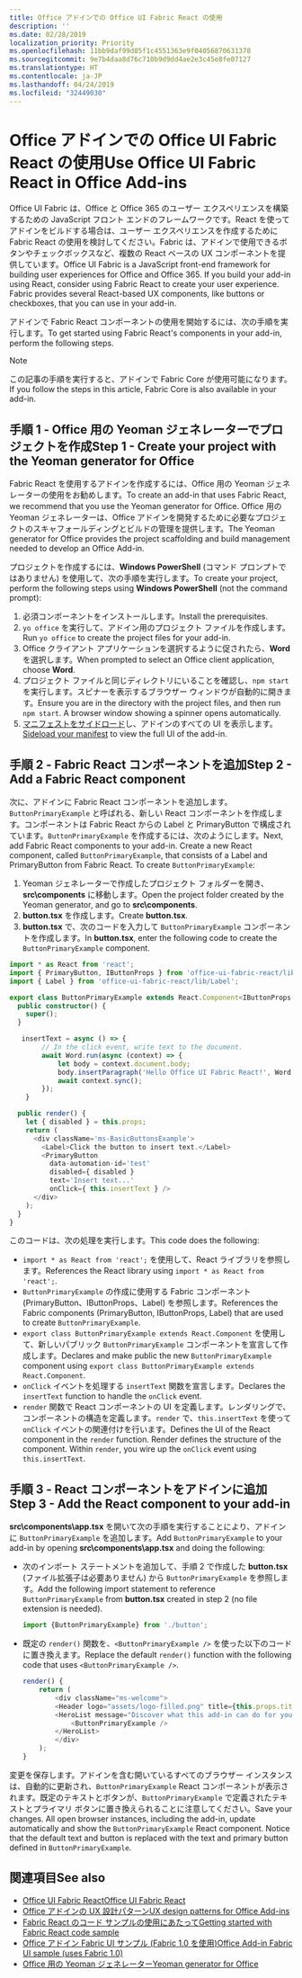 ```yaml
---
title: Office アドインでの Office UI Fabric React の使用
description: ''
ms.date: 02/28/2019
localization_priority: Priority
ms.openlocfilehash: 11bb9daf99d85f1c4551363e9f04056870631378
ms.sourcegitcommit: 9e7b4daa8d76c710b9d9dd4ae2e3c45e8fe07127
ms.translationtype: HT
ms.contentlocale: ja-JP
ms.lasthandoff: 04/24/2019
ms.locfileid: "32449030"
---
```

# <a name="use-office-ui-fabric-react-in-office-add-ins"></a><span data-ttu-id="52bf4-102">Office アドインでの Office UI Fabric React の使用</span><span class="sxs-lookup"><span data-stu-id="52bf4-102">Use Office UI Fabric React in Office Add-ins</span></span>

<span data-ttu-id="52bf4-p101">Office UI Fabric は、Office と Office 365 のユーザー エクスペリエンスを構築するための JavaScript フロント エンドのフレームワークです。React を使ってアドインをビルドする場合は、ユーザー エクスペリエンスを作成するために Fabric React の使用を検討してください。Fabric は、アドインで使用できるボタンやチェックボックスなど、複数の React ベースの UX コンポーネントを提供しています。</span><span class="sxs-lookup"><span data-stu-id="52bf4-p101">Office UI Fabric is a JavaScript front-end framework for building user experiences for Office and Office 365. If you build your add-in using React, consider using Fabric React to create your user experience. Fabric provides several React-based UX components, like buttons or checkboxes, that you can use in your add-in.</span></span>

<span data-ttu-id="52bf4-106">アドインで Fabric React コンポーネントの使用を開始するには、次の手順を実行します。</span><span class="sxs-lookup"><span data-stu-id="52bf4-106">To get started using Fabric React's components in your add-in, perform the following steps.</span></span>

> [!NOTE]
> <span data-ttu-id="52bf4-107">この記事の手順を実行すると、アドインで Fabric Core が使用可能になります。</span><span class="sxs-lookup"><span data-stu-id="52bf4-107">If you follow the steps in this article, Fabric Core is also available in your add-in.</span></span>

## <a name="step-1---create-your-project-with-the-yeoman-generator-for-office"></a><span data-ttu-id="52bf4-108">手順 1 - Office 用の Yeoman ジェネレーターでプロジェクトを作成</span><span class="sxs-lookup"><span data-stu-id="52bf4-108">Step 1 - Create your project with the Yeoman generator for Office</span></span>

<span data-ttu-id="52bf4-109">Fabric React を使用するアドインを作成するには、Office 用の Yeoman ジェネレーターの使用をお勧めします。</span><span class="sxs-lookup"><span data-stu-id="52bf4-109">To create an add-in that uses Fabric React, we recommend that you use the Yeoman generator for Office.</span></span> <span data-ttu-id="52bf4-110">Office 用の Yeoman ジェネレーターは、Office アドインを開発するために必要なプロジェクトのスキャフォールディングとビルドの管理を提供します。</span><span class="sxs-lookup"><span data-stu-id="52bf4-110">The Yeoman generator for Office provides the project scaffolding and build management needed to develop an Office Add-in.</span></span>

<span data-ttu-id="52bf4-111">プロジェクトを作成するには、**Windows PowerShell** (コマンド プロンプトではありません) を使用して、次の手順を実行します。</span><span class="sxs-lookup"><span data-stu-id="52bf4-111">To create your project, perform the following steps using **Windows PowerShell** (not the command prompt):</span></span>

1. <span data-ttu-id="52bf4-112">必須コンポーネントをインストールします。</span><span class="sxs-lookup"><span data-stu-id="52bf4-112">Install the prerequisites.</span></span>
2. <span data-ttu-id="52bf4-113">`yo office` を実行して、アドイン用のプロジェクト ファイルを作成します。</span><span class="sxs-lookup"><span data-stu-id="52bf4-113">Run `yo office` to create the project files for your add-in.</span></span>
3. <span data-ttu-id="52bf4-114">Office クライアント アプリケーションを選択するように促されたら、**Word** を選択します。</span><span class="sxs-lookup"><span data-stu-id="52bf4-114">When prompted to select an Office client application, choose **Word**.</span></span>
4. <span data-ttu-id="52bf4-p103">プロジェクト ファイルと同じディレクトリにいることを確認し、`npm start` を実行します。スピナーを表示するブラウザー ウィンドウが自動的に開きます。</span><span class="sxs-lookup"><span data-stu-id="52bf4-p103">Ensure you are in the directory with the project files, and then run `npm start`. A browser window showing a spinner opens automatically.</span></span>
5. <span data-ttu-id="52bf4-117">[マニフェストをサイドロード](../testing/test-debug-office-add-ins.md)し、アドインのすべての UI を表示します。</span><span class="sxs-lookup"><span data-stu-id="52bf4-117">[Sideload your manifest](../testing/test-debug-office-add-ins.md) to view the full UI of the add-in.</span></span>

## <a name="step-2---add-a-fabric-react-component"></a><span data-ttu-id="52bf4-118">手順 2 - Fabric React コンポーネントを追加</span><span class="sxs-lookup"><span data-stu-id="52bf4-118">Step 2 - Add a Fabric React component</span></span>

<span data-ttu-id="52bf4-p104">次に、アドインに Fabric React コンポーネントを追加します。`ButtonPrimaryExample` と呼ばれる、新しい React コンポーネントを作成します。コンポーネントは Fabric React からの Label と PrimaryButton で構成されています。`ButtonPrimaryExample` を作成するには、次のようにします。</span><span class="sxs-lookup"><span data-stu-id="52bf4-p104">Next, add Fabric React components to your add-in. Create a new React component, called `ButtonPrimaryExample`, that consists of a Label and PrimaryButton from Fabric React. To create `ButtonPrimaryExample`:</span></span>

1. <span data-ttu-id="52bf4-122">Yeoman ジェネレーターで作成したプロジェクト フォルダーを開き、**src\components** に移動します。</span><span class="sxs-lookup"><span data-stu-id="52bf4-122">Open the project folder created by the Yeoman generator, and go to **src\components**.</span></span>
2. <span data-ttu-id="52bf4-123">**button.tsx** を作成します。</span><span class="sxs-lookup"><span data-stu-id="52bf4-123">Create **button.tsx**.</span></span>
3. <span data-ttu-id="52bf4-124">**button.tsx** で、次のコードを入力して `ButtonPrimaryExample` コンポーネントを作成します。</span><span class="sxs-lookup"><span data-stu-id="52bf4-124">In **button.tsx**, enter the following code to create the `ButtonPrimaryExample` component.</span></span>

```typescript
import * as React from 'react';
import { PrimaryButton, IButtonProps } from 'office-ui-fabric-react/lib/Button';
import { Label } from 'office-ui-fabric-react/lib/Label';

export class ButtonPrimaryExample extends React.Component<IButtonProps, {}> {
  public constructor() {
    super();
  }

   insertText = async () => {
        // In the click event, write text to the document.
        await Word.run(async (context) => {
            let body = context.document.body;
            body.insertParagraph('Hello Office UI Fabric React!', Word.InsertLocation.end);
            await context.sync();
        });
    }

  public render() {
    let { disabled } = this.props;
    return (
      <div className='ms-BasicButtonsExample'>
        <Label>Click the button to insert text.</Label>
        <PrimaryButton
          data-automation-id='test'
          disabled={ disabled }
          text='Insert text...'
          onClick={ this.insertText } />
      </div>
    );
  }
}
```

<span data-ttu-id="52bf4-125">このコードは、次の処理を実行します。</span><span class="sxs-lookup"><span data-stu-id="52bf4-125">This code does the following:</span></span>

- <span data-ttu-id="52bf4-126">`import * as React from 'react';` を使用して、React ライブラリを参照します。</span><span class="sxs-lookup"><span data-stu-id="52bf4-126">References the React library using `import * as React from 'react';`.</span></span>
- <span data-ttu-id="52bf4-127">`ButtonPrimaryExample` の作成に使用する Fabric コンポーネント (PrimaryButton、IButtonProps、Label) を参照します。</span><span class="sxs-lookup"><span data-stu-id="52bf4-127">References the Fabric components (PrimaryButton, IButtonProps, Label) that are used to create `ButtonPrimaryExample`.</span></span>
- <span data-ttu-id="52bf4-128">`export class ButtonPrimaryExample extends React.Component` を使用して、新しいパブリック `ButtonPrimaryExample` コンポーネントを宣言して作成します。</span><span class="sxs-lookup"><span data-stu-id="52bf4-128">Declares and make public the new `ButtonPrimaryExample` component using `export class ButtonPrimaryExample extends React.Component`.</span></span>
- <span data-ttu-id="52bf4-129">`onClick` イベントを処理する `insertText` 関数を宣言します。</span><span class="sxs-lookup"><span data-stu-id="52bf4-129">Declares the `insertText` function to handle the `onClick` event.</span></span>
- <span data-ttu-id="52bf4-p105">`render` 関数で React コンポーネントの UI を定義します。レンダリングで、コンポーネントの構造を定義します。`render` で、`this.insertText` を使って `onClick` イベントの関連付けを行います。</span><span class="sxs-lookup"><span data-stu-id="52bf4-p105">Defines the UI of the React component in the `render` function. Render defines the structure of the component. Within `render`, you wire up the `onClick` event using `this.insertText`.</span></span>

## <a name="step-3---add-the-react-component-to-your-add-in"></a><span data-ttu-id="52bf4-133">手順 3 - React コンポーネントをアドインに追加</span><span class="sxs-lookup"><span data-stu-id="52bf4-133">Step 3 - Add the React component to your add-in</span></span>

<span data-ttu-id="52bf4-134">**src\components\app.tsx** を開いて次の手順を実行することにより、アドインに `ButtonPrimaryExample` を追加します。</span><span class="sxs-lookup"><span data-stu-id="52bf4-134">Add `ButtonPrimaryExample` to your add-in by opening **src\components\app.tsx** and doing the following:</span></span>

- <span data-ttu-id="52bf4-135">次のインポート ステートメントを追加して、手順 2 で作成した **button.tsx** (ファイル拡張子は必要ありません) から `ButtonPrimaryExample` を参照します。</span><span class="sxs-lookup"><span data-stu-id="52bf4-135">Add the following import statement to reference `ButtonPrimaryExample` from **button.tsx** created in step 2 (no file extension is needed).</span></span>

  ```typescript
  import {ButtonPrimaryExample} from './button';
  ```

- <span data-ttu-id="52bf4-136">既定の `render()` 関数を、`<ButtonPrimaryExample />` を使った以下のコードに置き換えます。</span><span class="sxs-lookup"><span data-stu-id="52bf4-136">Replace the default `render()` function with the following code that uses `<ButtonPrimaryExample />`.</span></span>

  ```typescript
  render() {
      return (
          <div className="ms-welcome">
          <Header logo="assets/logo-filled.png" title={this.props.title} message="Welcome" />
          <HeroList message="Discover what this add-in can do for you today!" items={this.state.listItems} >
              <ButtonPrimaryExample />
          </HeroList>
          </div>
      );
  }
  ```

<span data-ttu-id="52bf4-p106">変更を保存します。アドインを含む開いているすべてのブラウザー インスタンスは、自動的に更新され、`ButtonPrimaryExample` React コンポーネントが表示されます。既定のテキストとボタンが、`ButtonPrimaryExample` で定義されたテキストとプライマリ ボタンに置き換えられることに注意してください。</span><span class="sxs-lookup"><span data-stu-id="52bf4-p106">Save your changes. All open browser instances, including the add-in, update automatically and show the `ButtonPrimaryExample` React component. Notice that the default text and button is replaced with the text and primary button defined in `ButtonPrimaryExample`.</span></span>



## <a name="see-also"></a><span data-ttu-id="52bf4-140">関連項目</span><span class="sxs-lookup"><span data-stu-id="52bf4-140">See also</span></span>

- [<span data-ttu-id="52bf4-141">Office UI Fabric React</span><span class="sxs-lookup"><span data-stu-id="52bf4-141">Office UI Fabric React</span></span>](https://developer.microsoft.com/fabric)
- [<span data-ttu-id="52bf4-142">Office アドインの UX 設計パターン</span><span class="sxs-lookup"><span data-stu-id="52bf4-142">UX design patterns for Office Add-ins</span></span>](../design/ux-design-pattern-templates.md)
- [<span data-ttu-id="52bf4-143">Fabric React のコード サンプルの使用にあたって</span><span class="sxs-lookup"><span data-stu-id="52bf4-143">Getting started with Fabric React code sample</span></span>](https://github.com/OfficeDev/Word-Add-in-GettingStartedFabricReact)
- [<span data-ttu-id="52bf4-144">Office アドイン Fabric UI サンプル (Fabric 1.0 を使用)</span><span class="sxs-lookup"><span data-stu-id="52bf4-144">Office Add-in Fabric UI sample (uses Fabric 1.0)</span></span>](https://github.com/OfficeDev/Office-Add-in-Fabric-UI-Sample)
- [<span data-ttu-id="52bf4-145">Office 用の Yeoman ジェネレーター</span><span class="sxs-lookup"><span data-stu-id="52bf4-145">Yeoman generator for Office</span></span>](https://github.com/OfficeDev/generator-office)
